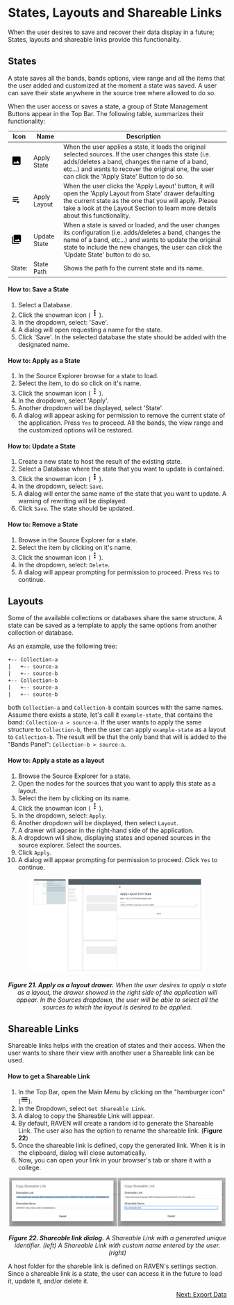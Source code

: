 # States, Layouts and Shareable Links

When the user desires to save and recover their data display in a future; States, layouts and shareable links provide this functionality.

## States

A state saves all the bands, bands options, view range and all the items that the user added and customized at the moment a state was saved. A user can save their state anywhere in the source tree where allowed to do so.

When the user access or saves a state, a group of State Management Buttons appear in the Top Bar. The following table, summarizes their functionality:

| Icon                                                         | Name         | Description                                                  |
| ------------------------------------------------------------ | ------------ | ------------------------------------------------------------ |
| <img src="./images/baseline-image-24px.svg" width="25" />    | Apply State  | When the user applies a state, it loads the original selected sources. If the user changes this state (i.e. adds/deletes a band, changes the name of a band, etc...) and wants to recover the original one, the user can click the 'Apply State' Button to do so. |
| <img src="./images/baseline-playlist_play-24px.svg" width="25" /> | Apply Layout | When the user clicks the 'Apply Layout' button, it will open the 'Apply Layout from State' drawer defaulting the current state as the one that you will apply. Please take a look at the Layout Section to learn more details about this functionality. |
| <img src="./images/baseline-photo_library-24px.svg" width="25" /> | Update State | When a state is saved or loaded, and the user changes its configuration (i.e. adds/deletes a band, changes the name of a band, etc...) and wants to update the original state to include the new changes, the user can click the 'Update State' button to do so. |
| State:                                                       | State Path   | Shows the path fo the current state and its name.            |


#### How to: Save a State

1. Select a Database. 
2. Click the snowman icon (<img src="./images/baseline-more_vert-24px.svg" width="20" />).
3. In the dropdown, select: 'Save'.
4. A dialog will open requesting a name for the state.
5. Click 'Save'. In the selected database the state should be added with the designated name.



#### How to: Apply as a State

1. In the Source Explorer browse for a state to load. 
2. Select the item, to do so click on it's name.
3. Click the snowman icon (<img src="./images/baseline-more_vert-24px.svg" width="20" />).
4. In the dropdown, select 'Apply'.
5. Another dropdown will be displayed, select 'State'.
6. A dialog will appear asking for permission to remove the current state of the application. Press `Yes` to proceed. All the bands, the view range and the customized options will be restored.



#### How to: Update a State

1. Create a new state to host the result of the existing state.
2. Select a Database where the state that you want to update is contained.
3. Click the snowman icon (<img src="./images/baseline-more_vert-24px.svg" width="20" />).
4. In the dropdown, select: `Save`.
5. A dialog will enter the same name of the state that you want to update. A warning of rewriting will be displayed.
6. Click `Save`. The state should be updated.



#### How to: Remove a State

1. Browse in the Source Explorer for a state. 
2. Select the item by clicking on it's name.
3. Click the snowman icon (<img src="./images/baseline-more_vert-24px.svg" width="20" />).
4. In the dropdown, select: `Delete`.
5. A dialog will appear prompting for permission to proceed. Press `Yes` to continue.



## Layouts

Some of the available collections or databases share the same structure. A state can be saved as a template to apply the same options from another collection or database.

As an example, use the following tree:

```
+-- Collection-a
|	+-- source-a
|  	+-- source-b
+-- Collection-b
|	+-- source-a
|  	+-- source-b
```

both `Collection-a` and `Collection-b` contain sources with the same names. Assume there exists a state, let's call it `example-state`, that contains the band:  `Collection-a > source-a`. If the user wants to apply the same structure to `Collection-b`, then the user can apply `example-state` as a layout to `Collection-b`. The result will be that the only band that will is added to the "Bands Panel": `Collection-b > source-a`.

#### How to: Apply a state as a layout

1. Browse the Source Explorer for a state.
2. Open the nodes for the sources that you want to apply this state as a layout.
3. Select the item by clicking on its name.
4. Click the snowman icon (<img src="./images/baseline-more_vert-24px.svg" width="20" />).
5. In the dropdown, select: `Apply`.
6. Another dropdown will be displayed, then select `Layout`.
7. A drawer will appear in the right-hand side of the application.
8. A dropdown will show, displaying states and opened sources in the source explorer. Select the sources.
9. Click `Apply`.
10. A dialog will appear prompting for permission to proceed. Click `Yes` to continue.

<p align="center"><img src="./images/layout_drawer.png" width="400" /></p>

*<p align="center">**Figure 21. Apply as a layout drawer.** When the user desires to apply a state as a layout, the drawer showed in the right side of the application will appear. In the Sources dropdown, the user will be able to select all the sources to which the layout is desired to be applied. </p>*



## Shareable Links

Shareable links helps with the creation of states and their access. When the user wants to share their view with another user a Shareable link can be used. 

#### How to get a Shareable Link

1. In the Top Bar, open the Main Menu by clicking on the "hamburger icon" (<img src="./images/baseline-menu-24px.svg" width="18" />).
2. In the Dropdown, select `Get Shareable Link`.
3. A dialog to copy the Shareable Link will appear. 
4. By default, RAVEN will create a random id to generate the Shareable Link. The user also has the option to rename the shareable link. (**Figure 22**)
5. Once the shareable link is defined, copy the generated link. When it is in the clipboard, dialog will close automatically.
6. Now, you can open your link in your browser's tab or share it with a college.



<p align="center"><img src="./images/shareable_link_dialog.png" width="500" /></p>

*<p align="center">**Figure 22. Shareable link dialog.**  A Shareable Link with a generated unique identifier. (left) A Shareable Link with custom name entered by the user. (right)</p>*

A host folder for the shareble link is defined on RAVEN's settings section. Since a shareable link is a state, the user can access it in the future to load it, update it, and/or delete it.

<p align="right"><a href="./Raven_101_6_export_data.md">Next: Export Data</a></p>
